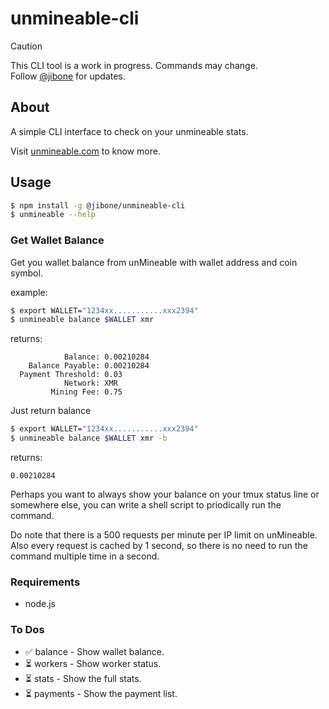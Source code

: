 # unmineable-cli

> [!CAUTION]
> This CLI tool is a work in progress. Commands may change.  
> Follow [@jibone](https://x.com/jibone) for updates.

## About

A simple CLI interface to check on your unmineable stats.

Visit [unmineable.com](https://unmineable.com/) to know more.

## Usage

```sh
$ npm install -g @jibone/unmineable-cli
$ unmineable --help
```

### Get Wallet Balance

Get you wallet balance from unMineable with wallet address and coin symbol.

example:

```sh
$ export WALLET="1234xx...........xxx2394"
$ unmineable balance $WALLET xmr
```

returns:

```
            Balance: 0.00210284
    Balance Payable: 0.00210284
  Payment Threshold: 0.03
            Network: XMR
         Mining Fee: 0.75
```

Just return balance

```sh
$ export WALLET="1234xx...........xxx2394"
$ unmineable balance $WALLET xmr -b
```

returns:

```
0.00210284
```

Perhaps you want to always show your balance on your tmux status line or somewhere else, you can write a shell script to priodically run the command.

Do note that there is a 500 requests per minute per IP limit on unMineable. Also every request is cached by 1 second, so there is no need to run the command multiple time in a second.

### Requirements

- node.js

### To Dos

- ✅ balance - Show wallet balance.
- ⏳ workers - Show worker status.
- ⏳ stats - Show the full stats.
- ⏳ payments - Show the payment list.

